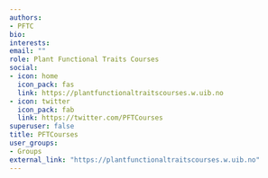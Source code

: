 ```yaml
---
authors:
- PFTC
bio:
interests:
email: ""
role: Plant Functional Traits Courses
social:
- icon: home
  icon_pack: fas
  link: https://plantfunctionaltraitscourses.w.uib.no
- icon: twitter
  icon_pack: fab
  link: https://twitter.com/PFTCourses
superuser: false
title: PFTCourses
user_groups:
- Groups
external_link: "https://plantfunctionaltraitscourses.w.uib.no"
---
```

